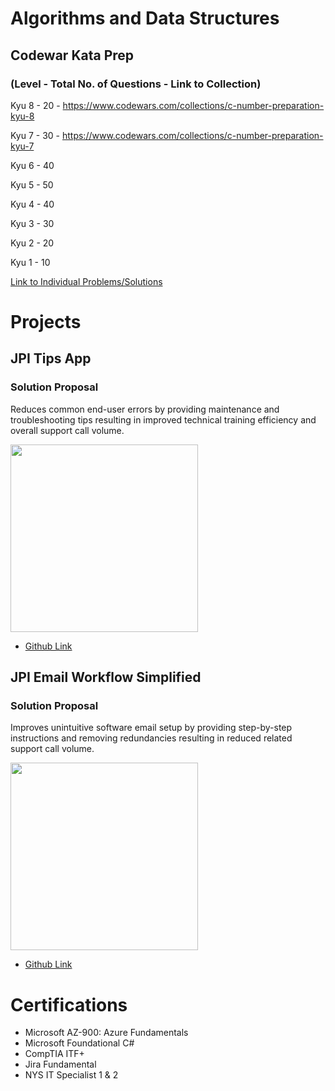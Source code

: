 # Algorithms and Data Structures

## Codewar Kata Prep

### (Level - Total No. of Questions - Link to Collection)

Kyu 8 - 20 - https://www.codewars.com/collections/c-number-preparation-kyu-8

Kyu 7 - 30 - https://www.codewars.com/collections/c-number-preparation-kyu-7

Kyu 6 - 40

Kyu 5 - 50

Kyu 4 - 40

Kyu 3 - 30

Kyu 2 - 20

Kyu 1 - 10

[Link to Individual Problems/Solutions](https://github.com/chitangchin/CodewarKata)

# Projects

## JPI Tips App

### Solution Proposal 

Reduces common end-user errors by providing maintenance and troubleshooting tips resulting in improved technical training efficiency and overall support call volume.

<img src="https://github.com/chitangchin/Chitangchin/assets/96362668/e4371c21-a042-4e0f-a944-8677b47b77a3" height="300px"/>

- [Github Link](https://github.com/chitangchin/JPI-Tips-Window-App) 

## JPI Email Workflow Simplified

###  Solution Proposal 

Improves unintuitive software email setup by providing step-by-step instructions and removing redundancies resulting in reduced related support call volume.

<img src="https://github.com/chitangchin/Chitangchin/assets/96362668/b6f19af5-91a9-4c85-a1e0-f55e91d29ff7" height="300px"/>

- [Github Link](https://github.com/chitangchin/JPI-Tips-Window-App) 

# Certifications

- Microsoft AZ-900: Azure Fundamentals
- Microsoft Foundational C#
- CompTIA ITF+
- Jira Fundamental
- NYS IT Specialist 1 & 2
